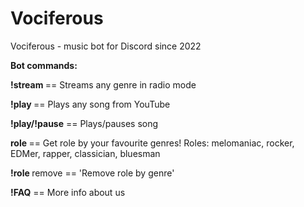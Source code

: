 # Vociferous
Vociferous - music bot for Discord since 2022

**Bot commands:**

**!stream <genre>** == Streams any genre in radio mode
  
**!play <link>** == Plays any song from YouTube
  
**!play/!pause** == Plays/pauses song
  
**role <genre>** == Get role by your favourite genres!
  Roles: melomaniac, rocker, EDMer, rapper, classician, bluesman
  
**!role <genre>** remove == 'Remove role by genre'
  
**!FAQ** == More info about us
